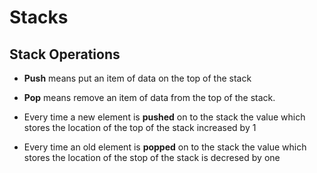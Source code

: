 # Stacks

## Stack Operations

- **Push** means put an item of data on the top of the stack

- **Pop** means remove an item of data from the top of the stack.

- Every time a new element is **pushed** on to the stack the value which stores the location of the top of the stack increased by 1

- Every time an old element is **popped** on to the stack the value which stores the location of the stop of the stack is decresed by one

  

